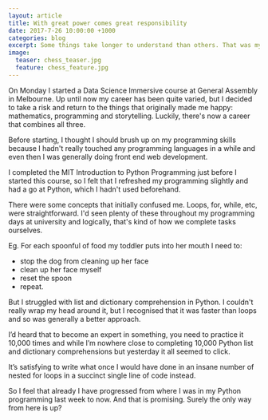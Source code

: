 ```yaml
---
layout: article
title: With great power comes great responsibility
date: 2017-7-26 10:00:00 +1000
categories: blog
excerpt: Some things take longer to understand than others. That was my first takeaway after a week of learning Data Science.
image:
  teaser: chess_teaser.jpg
  feature: chess_feature.jpg
---
```

On Monday I started a Data Science Immersive course at General Assembly in Melbourne. Up until now my career has been quite varied, but I decided to take a risk and return to the things that originally made me happy: mathematics, programming and storytelling. Luckily, there's now a career that combines all three.

Before starting, I thought I should brush up on my programming skills because I hadn't really touched any programming languages in a while and even then I was generally doing front end web development.

I completed the MIT Introduction to Python Programming just before I started this course, so I felt that I refreshed my programming slightly and had a go at Python, which I hadn't used beforehand.

There were some concepts that initially confused me. Loops, for, while, etc, were straightforward. I'd seen plenty of these throughout my programming days at university and logically, that's kind of how we complete tasks ourselves.

Eg. For each spoonful of food my toddler puts into her mouth I need to:
* stop the dog from cleaning up her face
* clean up her face myself
* reset the spoon
* repeat.

But I struggled with list and dictionary comprehension in Python. I couldn't really wrap my head around it, but I recognised that it was faster than loops and so was generally a better approach.

I’d heard that to become an expert in something, you need to practice it 10,000 times and while I’m nowhere close to completing 10,000 Python list and dictionary comprehensions but yesterday it all seemed to click.

It’s satisfying to write what once I would have done in an insane number of nested for loops in a succinct single line of code instead. 

So I feel that already I have progressed from where I was in my Python programming last week to now. And that is promising. Surely the only way from here is up?
